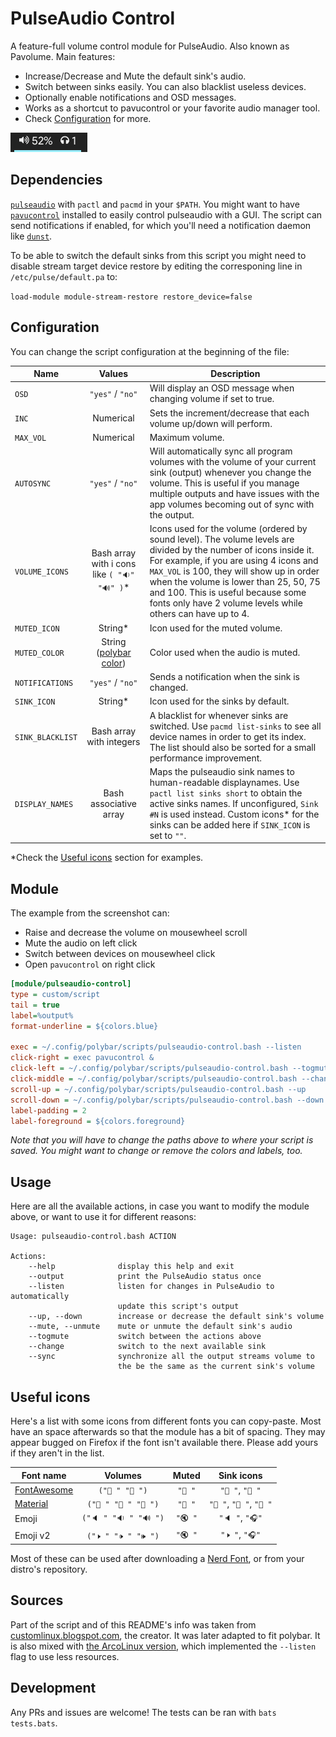# PulseAudio Control

A feature-full volume control module for PulseAudio. Also known as Pavolume. Main features:

* Increase/Decrease and Mute the default sink's audio.
* Switch between sinks easily. You can also blacklist useless devices.
* Optionally enable notifications and OSD messages.
* Works as a shortcut to pavucontrol or your favorite audio manager tool.
* Check [Configuration](#configuration) for more.

![example](screenshots/example.png)


## Dependencies

[`pulseaudio`](https://www.freedesktop.org/wiki/Software/PulseAudio/) with `pactl` and `pacmd` in your `$PATH`. You might want to have [`pavucontrol`](https://freedesktop.org/software/pulseaudio/pavucontrol/) installed to easily control pulseaudio with a GUI. The script can send notifications if enabled, for which you'll need a notification daemon like [`dunst`](https://github.com/dunst-project/dunst).

To be able to switch the default sinks from this script you might need to disable stream target device restore by editing the corresponing line in `/etc/pulse/default.pa` to:

`load-module module-stream-restore restore_device=false`


## Configuration

You can change the script configuration at the beginning of the file:

| Name                   |  Values                  | Description |
| ---------------------- | :----------------------: | ----------- |
| `OSD`                  | `"yes"` / `"no"`         | Will display an OSD message when changing volume if set to true. |
| `INC`                  | Numerical                | Sets the increment/decrease that each volume up/down will perform. |
| `MAX_VOL`              | Numerical                | Maximum volume. |
| `AUTOSYNC`             | `"yes"` / `"no"`         | Will automatically sync all program volumes with the volume of your current sink (output) whenever you change the volume. This is useful if you manage multiple outputs and have issues with the app volumes becoming out of sync with the output. |
| `VOLUME_ICONS`         | Bash array with i        cons like `( "🔉" "🔊" )`\* | Icons used for the volume (ordered by sound level). The volume levels are divided by the number of icons inside it. For example, if you are using 4 icons and `MAX_VOL` is 100, they will show up in order when the volume is lower than 25, 50, 75 and 100. This is useful because some fonts only have 2 volume levels while others can have up to 4. |
| `MUTED_ICON`           | String\*                 | Icon used for the muted volume. |
| `MUTED_COLOR`          | String ([polybar color](https://github.com/polybar/polybar/wiki/Formatting#foreground-color-f))   | Color used when the audio is muted. |
| `NOTIFICATIONS`        | `"yes"` / `"no"`         | Sends a notification when the sink is changed. |
| `SINK_ICON`            | String\*                 | Icon used for the sinks by default. |
| `SINK_BLACKLIST`       | Bash array with integers | A blacklist for whenever sinks are switched. Use `pacmd list-sinks` to see all device names in order to get its index. The list should also be sorted for a small performance improvement. |
| `DISPLAY_NAMES`        | Bash associative array   | Maps the pulseaudio sink names to human-readable displaynames. Use `pactl list sinks short` to obtain the active sinks names. If unconfigured, `Sink #N` is used instead. Custom icons\* for the sinks can be added here if `SINK_ICON` is set to `""`. |

\*Check the [Useful icons](#useful-icons) section for examples.


## Module

The example from the screenshot can:

* Raise and decrease the volume on mousewheel scroll
* Mute the audio on left click
* Switch between devices on mousewheel click
* Open `pavucontrol` on right click

```ini
[module/pulseaudio-control]
type = custom/script
tail = true
label=%output%
format-underline = ${colors.blue}

exec = ~/.config/polybar/scripts/pulseaudio-control.bash --listen
click-right = exec pavucontrol &
click-left = ~/.config/polybar/scripts/pulseaudio-control.bash --togmute
click-middle = ~/.config/polybar/scripts/pulseaudio-control.bash --change
scroll-up = ~/.config/polybar/scripts/pulseaudio-control.bash --up
scroll-down = ~/.config/polybar/scripts/pulseaudio-control.bash --down
label-padding = 2
label-foreground = ${colors.foreground}
```

*Note that you will have to change the paths above to where your script is saved. You might want to change or remove the colors and labels, too.*

## Usage

Here are all the available actions, in case you want to modify the module above, or want to use it for different reasons:

```
Usage: pulseaudio-control.bash ACTION

Actions:
    --help              display this help and exit
    --output            print the PulseAudio status once
    --listen            listen for changes in PulseAudio to automatically
                        update this script's output
    --up, --down        increase or decrease the default sink's volume
    --mute, --unmute    mute or unmute the default sink's audio
    --togmute           switch between the actions above
    --change            switch to the next available sink
    --sync              synchronize all the output streams volume to
                        the be the same as the current sink's volume
```

## Useful icons

Here's a list with some icons from different fonts you can copy-paste. Most have an space afterwards so that the module has a bit of spacing. They may appear bugged on Firefox if the font isn't available there. Please add yours if they aren't in the list.

| Font name                                       | Volumes               | Muted   | Sink icons             |
| ----------------------------------------------- | :-------------------: | :-----: | :--------------------: |
| [FontAwesome](https://fontawesome.com)          | `(" " " ")`         | `" "`  | `" "`, `" "`         |
| [Material](https://material.io/resources/icons) | `(" " " " " ")`    | `" "`  | `" "`, `" "`, `" "` |
| Emoji                                           | `("🔈 " "🔉 " "🔊 ")` | `"🔇 "` | `"🔈 "`, `"🎧"`        |
| Emoji v2                                        | `("🕨 " "🕩 " "🕪 ")`    | `"🔇 "` | `"🕨 "`, `"🎧"`         |

Most of these can be used after downloading a [Nerd Font](https://www.nerdfonts.com/), or from your distro's repository.

##  Sources

Part of the script and of this README's info was taken from [customlinux.blogspot.com](http://customlinux.blogspot.com/2013/02/pavolumesh-control-active-sink-volume.html), the creator. It was later adapted to fit polybar. It is also mixed with [the ArcoLinux version](https://github.com/arcolinux/arcolinux-polybar/blob/master/etc/skel/.config/polybar/scripts/pavolume.sh), which implemented the `--listen` flag to use less resources.

## Development

Any PRs and issues are welcome! The tests can be ran with `bats tests.bats`.
